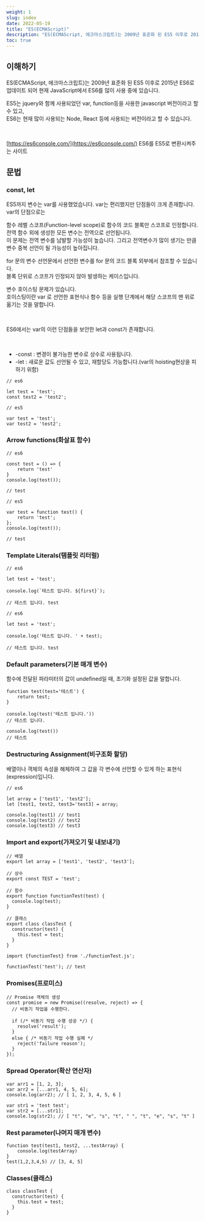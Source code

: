 ```yaml
---
weight: 1
slug: index
date: 2022-05-19
title: "ES(ECMAScript)"
description: "ES(ECMAScript, 에크마스크립트)는 2009년 표준화 된 ES5 이후로 2015년 ES6로 업데이트 되어 현재 JavaScript에서 ES6를 많이 사용 중에 있습니다. ES5는 jquery와 함께 사용되었던 var, function등을 사용한 javascript 버전이라고 할 수 있고, ES6는 현재 많이 사용되는 Node, React 등에 사용되는 버전이라고 할 수 있습니다."
toc: true
---
```


## 이해하기

ES(ECMAScript, 에크마스크립트)는 2009년 표준화 된 ES5 이후로 2015년 ES6로 업데이트 되어 현재 JavaScript에서 
ES6를 많이 사용 중에 있습니다.

ES5는 jquery와 함께 사용되었던 var, function등을 사용한 javascript 버전이라고 할 수 있고,
<br>ES6는 현재 많이 사용되는 Node, React 등에 사용되는 버전이라고 할 수 있습니다.

<br>

[https://es6console.com/](https://es6console.com/) ES6를 ES5로 변환시켜주는 사이트 

## 문법

### const, let

ES5까지 변수는 var를 사용했었습니다. var는 편리했지만 단점들이 크게 존재합니다.
<br>var의 단점으로는

함수 레벨 스코프(Function-level scope)로 함수의 코드 블록만 스코프로 인정합니다.
전역 함수 외에 생성한 모든 변수는 전역으로 선언됩니다.
<br>이 문제는 전역 변수를 남발할 가능성이 높습니다. 그리고 전역변수가 많이 생기는 만큼 변수 중복 선언이 될 가능성이 높아집니다.

for 문의 변수 선언문에서 선언한 변수를 for 문의 코드 블록 외부에서 참조할 수 있습니다.
<br>블록 단위로 스코프가 인정되지 않아 발생하는 케이스입니다.

변수 호이스팅 문제가 있습니다.
<br> 호이스팅이란 var 로 선언한 표현식나 함수 등을 실행 단계에서 해당 스코프의 맨 위로 옮기는 것을 말합니다.

<br>

ES6에서는 var의 이런 단점들을 보안한 let과 const가 존재합니다.

<br>

- -const : 변경이 불가능한 변수로 상수로 사용됩니다.
- -let : 새로운 값도 선언될 수 있고, 재할당도 가능합니다.(var의 hoisting현상을 피하기 위함)

```
// es6

let test = 'test';
const test2 = 'test2';
```

```
// es5

var test = 'test';
var test2 = 'test2';
```

### Arrow functions(화살표 함수)

```
// es6

const test = () => {
	return 'test'
}
console.log(test());

// test
```

```
// es5

var test = function test() {
	return 'test';
};
console.log(test());

// test
```

### Template Literals(템플릿 리터럴)

```
// es6

let test = 'test';

console.log(`테스트 입니다. ${first}`);

// 테스트 입니다. test
```

```
// es6

let test = 'test';

console.log('테스트 입니다. ' + test);

// 테스트 입니다. test
```

### Default parameters(기본 매개 변수)

함수에 전달된 파라미터의 값이 undefined일 때, 초기화 설정된 값을 말합니다.

```
function test(test='테스트') { 
	return test;
}

console.log(test('테스트 입니다.'))
// 테스트 입니다.

console.log(test())
// 테스트
```


### Destructuring Assignment(비구조화 할당)

배열이나 객체의 속성을 해체하여 그 값을 각 변수에 선언할 수 있게 하는 표현식(expression)입니다.


```
// es6

let array = ['test1', 'test2'];
let [test1, test2, test3='test3] = array;

console.log(test1) // test1
console.log(test2) // test2
console.log(test3) // test3

```

### Import and export(가져오기 및 내보내기)

```
// 배열 
export let array = ['test1', 'test2', 'test3'];

// 상수
export const TEST = 'test';

// 함수
export function functionTest(test) {
  console.log(test);
} 

// 클래스
export class classTest {
  constructor(test) {
    this.test = test;
  }
}
```

```
import {functionTest} from './functionTest.js';

functionTest('test'); // test
```

### Promises(프로미스)

```
// Promise 객체의 생성
const promise = new Promise((resolve, reject) => {
  // 비동기 작업을 수행한다.

  if (/* 비동기 작업 수행 성공 */) {
    resolve('result');
  }
  else { /* 비동기 작업 수행 실패 */
    reject('failure reason');
  }
});
```


### Spread Operator(확산 연산자)

```
var arr1 = [1, 2, 3]; 
var arr2 = [...arr1, 4, 5, 6]; 
console.log(arr2); // [ 1, 2, 3, 4, 5, 6 ]

var str1 = 'test test'; 
var str2 = [...str1]; 
console.log(str2); // [ "t", "e", "s", "t", " ", "t", "e", "s", "t" ]
```

### Rest parameter(나머지 매개 변수)
```
function test(test1, test2, ...testArray) {
    console.log(testArray)
}
test(1,2,3,4,5) // [3, 4, 5]
```


### Classes(클래스)

```
class classTest {
  constructor(test) {
    this.test = test;
  }
}
```
